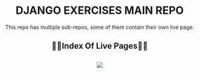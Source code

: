 <div align="center">
  <h1>DJANGO EXERCISES MAIN REPO</h1>
  <p>This repo has multiple sub-repos, some of them contain their own live page.</p>
  <h2>🔗📄Index Of Live Pages📄🔗<h2>
</div>

<div align="center">
	<a href="https://ehkarabas.pythonanywhere.com/">
		<img src="https://img.shields.io/badge/flight%20API-%23.svg?&style=for-the-badge&logo=www&logoColor=white%22&color=black">
	</a>
</div>
